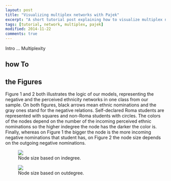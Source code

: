 ```yaml
---
layout: post
title: "Visualizing multiplex networks with Pajek"
excerpt: "A short tutorial post explaining how to visualize multiplex networks with Pajek"
tags: [tutorial, network, multiplex, pajek]
modified: 2014-11-22
comments: true
---
```


Intro ...
Multiplexity


## how To



## the Figures

Figure 1 and 2 both illustrates the logic of our models, representing the negative and the perceived ethnicity networks in one class from our sample. On both figures, black arrows mean ethnic nominations and the gray ones stand for the negative relations. Self-declared Roma students are represented with squares and non-Roma students with circles. The colors of the nodes depend on the number of the incoming perceived ethnic nominations so the higher indegree the node has the darker the color is. Finally, whereas on Figure 1 the bigger the node is the more incoming negative nominations that student has, on Figure 2 the node size depends on the outgoing negative nominations.

<figure>
<img src="/images/multiplex1.svg">
<figcaption>Node size based on indegree.</figcaption>
</figure>

<figure>
<img src="/images/multiplex2.svg">
<figcaption>Node size based on outdegree.</figcaption>
</figure>
